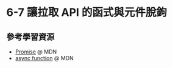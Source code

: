 # 6-7 讓拉取 API 的函式與元件脫鉤

## 參考學習資源

- [Promise](https://developer.mozilla.org/en-US/docs/Web/JavaScript/Reference/Global_Objects/Promise) @ MDN
- [async function](https://developer.mozilla.org/en-US/docs/Web/JavaScript/Reference/Statements/async_function) @ MDN
